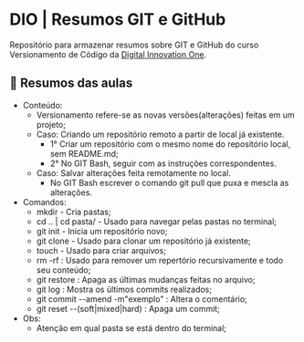 # DIO | Resumos GIT e GitHub

Repositório para armazenar resumos sobre GIT e GitHub do curso Versionamento de Código da [Digital Innovation One](https://web.dio.me/home).

## 💾 Resumos das aulas
- Conteúdo:
    - Versionamento refere-se as novas versões(alterações) feitas em um projeto;
    - Caso: Criando um repositório remoto a partir de local já existente.
        - 1° Criar um repositório com o mesmo nome do repositório local, sem README.md;
        - 2° No GIT Bash, seguir com as instruções correspondentes.
    - Caso: Salvar alterações feita remotamente no local.
        - No GIT Bash escrever o comando git pull que puxa e mescla as alterações.
- Comandos:
    - mkdir - Cria pastas;
    - cd .. | cd pasta/ - Usado para navegar pelas pastas no terminal;
    - git init - Inicia um repositório novo;
    - git clone - Usado para clonar um repositório já existente;
    - touch - Usado para criar arquivos;
    - rm -rf : Usado para remover um repertório recursivamente e todo seu conteúdo;
    - git restore : Apaga as últimas mudanças feitas no arquivo;
    - git log : Mostra os últimos commits realizados;
    - git commit --amend -m"exemplo" : Altera o comentário;
    - git reset --(soft|mixed|hard) : Apaga um commit;
- Obs:
    - Atenção em qual pasta se está dentro do terminal;
